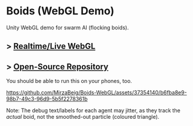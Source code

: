 # Boids (WebGL Demo)

Unity WebGL demo for swarm AI (flocking boids).

## \> [Realtime/Live WebGL](https://mirzabeig.github.io/Boids-WebGL/)
## \> [Open-Source Repository](https://github.com/MirzaBeig/Boids)

You should be able to run this on your phones, too.

https://github.com/MirzaBeig/Boids-WebGL/assets/37354140/b6fba8e9-98b7-49c3-96d9-5b5f2278361b

Note: The debug text/labels for each agent may jitter, as they track the *actual* boid, not the smoothed-out particle (coloured triangle).
